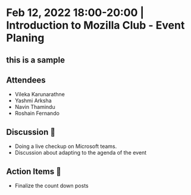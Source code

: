 # Feb 12, 2022 18:00-20:00 | Introduction to Mozilla Club - Event Planing 

## this is a sample

## Attendees

- Vileka Karunarathne
- Yashmi Arksha
- Navin Thamindu
- Roshain Fernando


 ## Discussion 🎯

- Doing a live checkup on Microsoft teams.
- Discussion about adapting to the agenda of the event


## Action Items 🚧
 
- Finalize the count down posts
